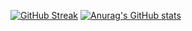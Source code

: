[![GitHub Streak](https://streak-stats.demolab.com?user=FeliXL2111&theme=dark)](https://git.io/streak-stats)
[![Anurag's GitHub stats](https://github-readme-stats.vercel.app/api?FeliXL2111)](https://github.com/anuraghazra/github-readme-stats)

<!--
**FeliXL2111/FeliXL2111** is a ✨ _special_ ✨ repository because its `README.md` (this file) appears on your GitHub profile.

Here are some ideas to get you started:

- 🔭 I’m currently working on ...
- 🌱 I’m currently learning ...
- 👯 I’m looking to collaborate on ...
- 🤔 I’m looking for help with ...
- 💬 Ask me about ...
- 📫 How to reach me: ...
- 😄 Pronouns: ...
- ⚡ Fun fact: ...
-->

